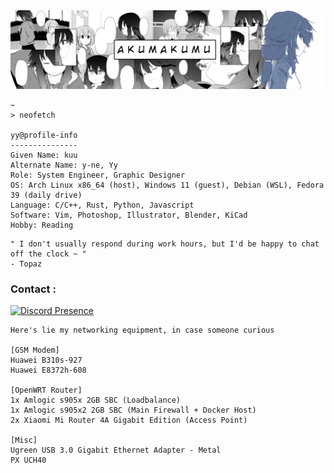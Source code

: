 <img src="./pict/mangabomb.png">

```
~
> neofetch

yy@profile-info
---------------
Given Name: kuu
Alternate Name: y-ne, Yy
Role: System Engineer, Graphic Designer
OS: Arch Linux x86_64 (host), Windows 11 (guest), Debian (WSL), Fedora 39 (daily drive)
Language: C/C++, Rust, Python, Javascript
Software: Vim, Photoshop, Illustrator, Blender, KiCad 
Hobby: Reading
```

```
" I don't usually respond during work hours, but I'd be happy to chat off the clock ~ "
- Topaz
```

<h3>Contact :</h3>

[![Discord Presence](https://lanyard.kyrie25.me/api/390488207294332942)](https://discord.com/users/390488207294332942)

```
Here's lie my networking equipment, in case someone curious

[GSM Modem]
Huawei B310s-927
Huawei E8372h-608

[OpenWRT Router]
1x Amlogic s905x 2GB SBC (Loadbalance)
1x Amlogic s905x2 2GB SBC (Main Firewall + Docker Host)
2x Xiaomi Mi Router 4A Gigabit Edition (Access Point)

[Misc]
Ugreen USB 3.0 Gigabit Ethernet Adapter - Metal
PX UCH40
```
